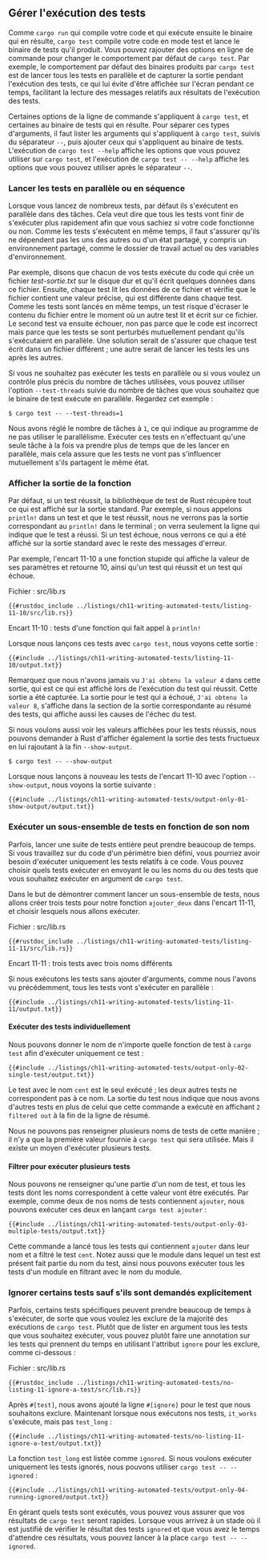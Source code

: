 <!--
## Controlling How Tests Are Run
-->

## Gérer l'exécution des tests

<!--
Just as `cargo run` compiles your code and then runs the resulting binary,
`cargo test` compiles your code in test mode and runs the resulting test
binary. You can specify command line options to change the default behavior of
`cargo test`. For example, the default behavior of the binary produced by
`cargo test` is to run all the tests in parallel and capture output generated
during test runs, preventing the output from being displayed and making it
easier to read the output related to the test results.
-->

Comme `cargo run` qui compile votre code et qui exécute ensuite le binaire qui
en résulte, `cargo test` compile votre code en mode test et lance le binaire de
tests qu'il produit. Vous pouvez rajouter des options en ligne de commande pour
changer le comportement par défaut de `cargo test`. Par exemple, le
comportement par défaut des binaires produits par `cargo test` est de lancer
tous les tests en parallèle et de capturer la sortie pendant l'exécution des
tests, ce qui lui évite d'être affichée sur l'écran pendant ce temps, facilitant 
la lecture des messages relatifs aux résultats de l'exécution des
tests.

<!--
Some command line options go to `cargo test`, and some go to the resulting test
binary. To separate these two types of arguments, you list the arguments that
go to `cargo test` followed by the separator `--` and then the ones that go to
the test binary. Running `cargo test --help` displays the options you can use
with `cargo test`, and running `cargo test -- --help` displays the options you
can use after the separator `--`.
-->

Certaines options de la ligne de commande s'appliquent à `cargo test`, et
certaines au binaire de tests qui en résulte. Pour séparer ces types
d'arguments, il faut lister les arguments qui s'appliquent à `cargo test`,
suivis du séparateur `--`, puis ajouter ceux qui s'appliquent au binaire
de tests. L'exécution de `cargo test --help` affiche les options que vous
pouvez utiliser sur `cargo test`, et l'exécution de `cargo test -- --help`
affiche les options que vous pouvez utiliser après le séparateur `--`.

<!--
### Running Tests in Parallel or Consecutively
-->

### Lancer les tests en parallèle ou en séquence

<!--
When you run multiple tests, by default they run in parallel using threads.
This means the tests will finish running faster so you can get feedback quicker
on whether or not your code is working. Because the tests are running at the
same time, make sure your tests don’t depend on each other or on any shared
state, including a shared environment, such as the current working directory or
environment variables.
-->

Lorsque vous lancez de nombreux tests, par défaut ils s'exécutent en parallèle
dans des tâches. Cela veut dire que tous les tests vont finir de s'exécuter plus
rapidement afin que vous sachiez si votre code fonctionne ou non. Comme les
tests s'exécutent en même temps, il faut s'assurer qu'ils ne dépendent
pas les uns des autres ou d'un état partagé, y compris un environnement partagé,
comme le dossier de travail actuel ou des variables d'environnement.

<!--
For example, say each of your tests runs some code that creates a file on disk
named *test-output.txt* and writes some data to that file. Then each test reads
the data in that file and asserts that the file contains a particular value,
which is different in each test. Because the tests run at the same time, one
test might overwrite the file between when another test writes and reads the
file. The second test will then fail, not because the code is incorrect but
because the tests have interfered with each other while running in parallel.
One solution is to make sure each test writes to a different file; another
solution is to run the tests one at a time.
-->

Par exemple, disons que chacun de vos tests exécute du code qui crée un fichier
*test-sortie.txt* sur le disque dur et qu'il écrit quelques données dans ce
fichier. Ensuite, chaque test lit les données de ce fichier et vérifie que le
fichier contient une valeur précise, qui est différente dans chaque test. Comme
les tests sont lancés en même temps, un test risque d'écraser le contenu du
fichier entre le moment où un autre test lit et écrit sur ce fichier. Le second
test va ensuite échouer, non pas parce que le code est incorrect mais parce
que les tests se sont perturbés mutuellement pendant qu'ils s'exécutaient en
parallèle. Une solution serait de s'assurer que chaque test écrit dans un
fichier différent ; une autre serait de lancer les tests les uns après les autres.

<!--
If you don’t want to run the tests in parallel or if you want more fine-grained
control over the number of threads used, you can send the `--test-threads` flag
and the number of threads you want to use to the test binary. Take a look at
the following example:
-->

Si vous ne souhaitez pas exécuter les tests en parallèle ou si vous voulez un
contrôle plus précis du nombre de tâches utilisées, vous pouvez utiliser l'option
 `--test-threads` suivie du nombre de tâches que vous souhaitez
que le binaire de test exécute en parallèle. Regardez cet exemple :

<!--
```console
$ cargo test -- --test-threads=1
```
-->

```console
$ cargo test -- --test-threads=1
```

<!--
We set the number of test threads to `1`, telling the program not to use any
parallelism. Running the tests using one thread will take longer than running
them in parallel, but the tests won’t interfere with each other if they share
state.
-->

Nous avons réglé le nombre de tâches à `1`, ce qui indique au programme de ne
pas utiliser le parallélisme. Exécuter ces tests en n'effectuant qu'une seule tâche
à la fois va prendre plus de temps que de les lancer en parallèle, mais cela assure que
les tests ne vont pas s'influencer mutuellement s'ils partagent le même état.

<!--
### Showing Function Output
-->

### Afficher la sortie de la fonction

<!--
By default, if a test passes, Rust’s test library captures anything printed to
standard output. For example, if we call `println!` in a test and the test
passes, we won’t see the `println!` output in the terminal; we’ll see only the
line that indicates the test passed. If a test fails, we’ll see whatever was
printed to standard output with the rest of the failure message.
-->

Par défaut, si un test réussit, la bibliothèque de test de Rust récupère tout
ce qui est affiché sur la sortie standard. Par exemple, si nous appelons
`println!` dans un test et que le test réussit, nous ne verrons pas la sortie
correspondant au `println!` dans le terminal ; on verra seulement la ligne qui
indique que le test a réussi. Si un test échoue, nous verrons ce qui a été
affiché sur la sortie standard avec le reste des messages d'erreur.

<!--
As an example, Listing 11-10 has a silly function that prints the value of its
parameter and returns 10, as well as a test that passes and a test that fails.
-->

Par exemple, l'encart 11-10 a une fonction stupide qui affiche la valeur de ses
paramètres et retourne 10, ainsi qu'un test qui réussit et un test qui échoue.

<!--
<span class="filename">Filename: src/lib.rs</span>
-->

<span class="filename">Fichier : src/lib.rs</span>

<!--
```rust,panics,noplayground
{{#rustdoc_include ../listings/ch11-writing-automated-tests/listing-11-10/src/lib.rs}}
```
-->

```rust,panics,noplayground
{{#rustdoc_include ../listings/ch11-writing-automated-tests/listing-11-10/src/lib.rs}}
```

<!--
<span class="caption">Listing 11-10: Tests for a function that calls
`println!`</span>
-->

<span class="caption">Encart 11-10 : tests d'une fonction qui fait appel à
`println!`</span>

<!--
When we run these tests with `cargo test`, we’ll see the following output:
-->

Lorsque nous lançons ces tests avec `cargo test`, nous voyons cette sortie :

<!--
```console
{{#include ../listings/ch11-writing-automated-tests/listing-11-10/output.txt}}
```
-->

```console
{{#include ../listings/ch11-writing-automated-tests/listing-11-10/output.txt}}
```

<!--
Note that nowhere in this output do we see `I got the value 4`, which is what
is printed when the test that passes runs. That output has been captured. The
output from the test that failed, `I got the value 8`, appears in the section
of the test summary output, which also shows the cause of the test failure.
-->

Remarquez que nous n'avons jamais vu `J'ai obtenu la valeur 4` dans cette
sortie, qui est ce qui est affiché lors de l'exécution du test qui réussit.
Cette sortie a été capturée. La sortie pour le test qui a échoué,
`J'ai obtenu la valeur 8`, s'affiche dans la section de la sortie
correspondante au résumé des tests, qui affiche aussi les causes de l'échec
du test.

<!--
If we want to see printed values for passing tests as well, we can tell Rust
to also show the output of successful tests at the end with `--show-output`.
-->

Si nous voulons aussi voir les valeurs affichées pour les tests réussis, nous
pouvons demander à Rust d'afficher également la sortie des tests fructueux en
lui rajoutant à la fin `--show-output`.

<!--
```console
$ cargo test -- --show-output
```
-->

```console
$ cargo test -- --show-output
```

<!--
When we run the tests in Listing 11-10 again with the `--show-output` flag, we
see the following output:
-->

Lorsque nous lançons à nouveau les tests de l'encart 11-10 avec l'option
`--show-output`, nous voyons la sortie suivante :

<!--
```console
{{#include ../listings/ch11-writing-automated-tests/output-only-01-show-output/output.txt}}
```
-->

```console
{{#include ../listings/ch11-writing-automated-tests/output-only-01-show-output/output.txt}}
```

<!--
### Running a Subset of Tests by Name
-->

### Exécuter un sous-ensemble de tests en fonction de son nom

<!--
Sometimes, running a full test suite can take a long time. If you’re working on
code in a particular area, you might want to run only the tests pertaining to
that code. You can choose which tests to run by passing `cargo test` the name
or names of the test(s) you want to run as an argument.
-->

Parfois, lancer une suite de tests entière peut prendre beaucoup de temps. Si
vous travaillez sur du code d'un périmètre bien défini, vous pourriez avoir
besoin d'exécuter uniquement les tests relatifs à ce code. Vous pouvez choisir
quels tests exécuter en envoyant le ou les noms du ou des tests que vous souhaitez
exécuter en argument de `cargo test`.

<!--
To demonstrate how to run a subset of tests, we’ll create three tests for our
`add_two` function, as shown in Listing 11-11, and choose which ones to run.
-->

Dans le but de démontrer comment lancer un sous-ensemble de tests, nous allons
créer trois tests pour notre fonction `ajouter_deux` dans l'encart 11-11, et
choisir lesquels nous allons exécuter.

<!--
<span class="filename">Filename: src/lib.rs</span>
-->

<span class="filename">Fichier : src/lib.rs</span>

<!--
```rust,noplayground
{{#rustdoc_include ../listings/ch11-writing-automated-tests/listing-11-11/src/lib.rs}}
```
-->

```rust,noplayground
{{#rustdoc_include ../listings/ch11-writing-automated-tests/listing-11-11/src/lib.rs}}
```

<!--
<span class="caption">Listing 11-11: Three tests with three different
names</span>
-->

<span class="caption">Encart 11-11 : trois tests avec trois noms différents
</span>

<!--
If we run the tests without passing any arguments, as we saw earlier, all the
tests will run in parallel:
-->

Si nous exécutons les tests sans ajouter d'arguments, comme nous l'avons vu
précédemment, tous les tests vont s'exécuter en parallèle :

<!--
```console
{{#include ../listings/ch11-writing-automated-tests/listing-11-11/output.txt}}
```
-->

```console
{{#include ../listings/ch11-writing-automated-tests/listing-11-11/output.txt}}
```

<!--
#### Running Single Tests
-->

#### Exécuter des tests individuellement

<!--
We can pass the name of any test function to `cargo test` to run only that test:
-->

Nous pouvons donner le nom de n'importe quelle fonction de test à `cargo test`
afin d'exécuter uniquement ce test :

<!--
```console
{{#include ../listings/ch11-writing-automated-tests/output-only-02-single-test/output.txt}}
```
-->

```console
{{#include ../listings/ch11-writing-automated-tests/output-only-02-single-test/output.txt}}
```

<!--
Only the test with the name `one_hundred` ran; the other two tests didn’t match
that name. The test output lets us know we had more tests than what this
command ran by displaying `2 filtered out` at the end of the summary line.
-->

Le test avec le nom `cent` est le seul exécuté ; les deux autres tests ne
correspondent pas à ce nom. La sortie du test nous indique que nous avons
d'autres tests en plus de celui que cette commande a exécuté en affichant
`2 filtered out` à la fin de la ligne de résumé.

<!--
We can’t specify the names of multiple tests in this way; only the first value
given to `cargo test` will be used. But there is a way to run multiple tests.
-->

Nous ne pouvons pas renseigner plusieurs noms de tests de cette manière ; il
n'y a que la première valeur fournie à `cargo test` qui sera utilisée. Mais
il existe un moyen d'exécuter plusieurs tests.

<!--
#### Filtering to Run Multiple Tests
-->

#### Filtrer pour exécuter plusieurs tests

<!--
We can specify part of a test name, and any test whose name matches that value
will be run. For example, because two of our tests’ names contain `add`, we can
run those two by running `cargo test add`:
-->

Nous pouvons ne renseigner qu'une partie d'un nom de test, et tous les tests dont
les noms correspondent à cette valeur vont être exécutés. Par exemple, comme
deux de nos noms de tests contiennent `ajouter`, nous pouvons exécuter ces deux
en lançant `cargo test ajouter` :

<!--
```console
{{#include ../listings/ch11-writing-automated-tests/output-only-03-multiple-tests/output.txt}}
```
-->

```console
{{#include ../listings/ch11-writing-automated-tests/output-only-03-multiple-tests/output.txt}}
```

<!--
This command ran all tests with `add` in the name and filtered out the test
named `one_hundred`. Also note that the module in which a test appears becomes
part of the test’s name, so we can run all the tests in a module by filtering
on the module’s name.
-->

Cette commande a lancé tous les tests qui contiennent `ajouter` dans leur nom
et a filtré le test `cent`. Notez aussi que le module dans lequel un test est
présent fait partie du nom du test, ainsi nous pouvons exécuter tous les tests
d'un module en filtrant avec le nom du module.

<!--
### Ignoring Some Tests Unless Specifically Requested
-->

### Ignorer certains tests sauf s'ils sont demandés explicitement

<!--
Sometimes a few specific tests can be very time-consuming to execute, so you
might want to exclude them during most runs of `cargo test`. Rather than
listing as arguments all tests you do want to run, you can instead annotate the
time-consuming tests using the `ignore` attribute to exclude them, as shown
here:
-->

Parfois, certains tests spécifiques peuvent prendre beaucoup de temps à
s'exécuter, de sorte que vous voulez les exclure de la majorité des exécutions
de `cargo test`. Plutôt que de lister en argument tous les tests que vous
souhaitez exécuter, vous pouvez plutôt faire une annotation sur les tests qui
prennent du temps en utilisant l'attribut `ignore` pour les exclure, comme
ci-dessous :

<!--
<span class="filename">Filename: src/lib.rs</span>
-->

<span class="filename">Fichier : src/lib.rs</span>

<!--
```rust,noplayground
{{#rustdoc_include ../listings/ch11-writing-automated-tests/no-listing-11-ignore-a-test/src/lib.rs}}
```
-->

```rust,noplayground
{{#rustdoc_include ../listings/ch11-writing-automated-tests/no-listing-11-ignore-a-test/src/lib.rs}}
```

<!--
After `#[test]` we add the `#[ignore]` line to the test we want to exclude. Now
when we run our tests, `it_works` runs, but `expensive_test` doesn’t:
-->

Après `#[test]`, nous avons ajouté la ligne `#[ignore]` pour le test que nous
souhaitons exclure. Maintenant lorsque nous exécutons nos tests, `it_works`
s'exécute, mais pas `test_long` :

<!--
```console
{{#include ../listings/ch11-writing-automated-tests/no-listing-11-ignore-a-test/output.txt}}
```
-->

```console
{{#include ../listings/ch11-writing-automated-tests/no-listing-11-ignore-a-test/output.txt}}
```

<!--
The `expensive_test` function is listed as `ignored`. If we want to run only
the ignored tests, we can use `cargo test -- --ignored`:
-->

La fonction `test_long` est listée comme `ignored`. Si nous voulons exécuter
uniquement les tests ignorés, nous pouvons utiliser `cargo test -- --ignored` :

<!--
```console
{{#include ../listings/ch11-writing-automated-tests/output-only-04-running-ignored/output.txt}}
```
-->

```console
{{#include ../listings/ch11-writing-automated-tests/output-only-04-running-ignored/output.txt}}
```

<!--
By controlling which tests run, you can make sure your `cargo test` results
will be fast. When you’re at a point where it makes sense to check the results
of the `ignored` tests and you have time to wait for the results, you can run
`cargo test -- --ignored` instead.
-->

En gérant quels tests sont exécutés, vous pouvez vous assurer que vos résultats
de `cargo test` seront rapides. Lorsque vous arrivez à un stade où il est
justifié de vérifier le résultat des tests `ignored` et que vous avez le temps
d'attendre ces résultats, vous pouvez lancer à la place
`cargo test -- --ignored`.
